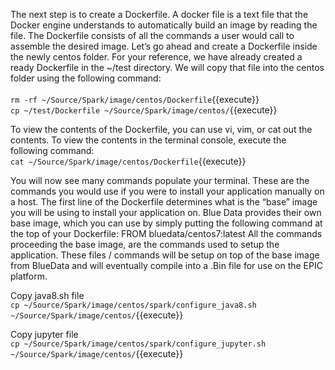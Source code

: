 The next step is to create a Dockerfile. A docker file is a text file that the Docker engine understands to automatically build an image by reading the file. The Dockerfile consists of all the commands a user would call to assemble the desired image. 
Let’s go ahead and create a Dockerfile inside the newly centos folder. For your reference, we have already created a ready Dockerfile in the ~/test directory. We will copy that file into the centos folder using the following command:<br>
<br>`rm -rf ~/Source/Spark/image/centos/Dockerfile`{{execute}}
<br>`cp ~/test/Dockerfile ~/Source/Spark/image/centos/`{{execute}}

To view the contents of the Dockerfile, you can use vi, vim, or cat out the contents. To view the contents in the terminal console, execute the following command:<br>
`cat ~/Source/Spark/image/centos/Dockerfile`{{execute}}

You will now see many commands populate your terminal. These are the commands you would use if you were to install your application manually on a host. The first line of the Dockerfile determines what is the “base” image you will be using to install your application on. Blue Data provides their own base image, which you can use by simply putting the following command at the top of your Dockerfile: 
FROM bluedata/centos7:latest
All the commands proceeding the base image, are the commands used to setup the application. These files / commands will be setup on top of the base image from BlueData and will eventually compile into a .Bin file for use on the EPIC platform. 

Copy java8.sh file<br> 
`cp ~/Source/Spark/image/centos/spark/configure_java8.sh ~/Source/Spark/image/centos/`{{execute}}

Copy jupyter file<br>
`cp ~/Source/Spark/image/centos/spark/configure_jupyter.sh ~/Source/Spark/image/centos/`{{execute}}





